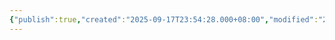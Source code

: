 ```yaml
---
{"publish":true,"created":"2025-09-17T23:54:28.000+08:00","modified":"2025-09-17T23:54:28.000+08:00","cssclasses":""}
---
```


